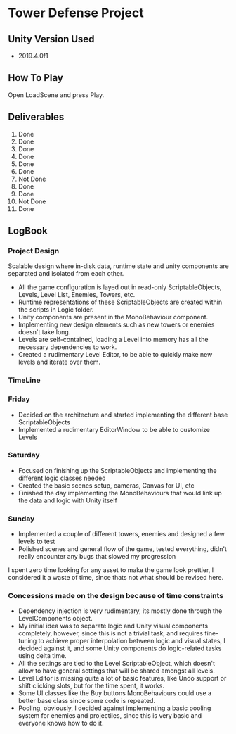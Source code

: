 # Tower Defense Project

## Unity Version Used

- 2019.4.0f1

## How To Play

Open LoadScene and press Play.

## Deliverables

1. Done
2. Done
3. Done
4. Done
5. Done
6. Done
7. Not Done
8. Done
9. Done
10. Not Done
11. Done

## LogBook

### Project Design

Scalable design where in-disk data, runtime state and unity components are separated and isolated from each other.

- All the game configuration is layed out in read-only ScriptableObjects, Levels, Level List, Enemies, Towers, etc.
- Runtime representations of these ScriptableObjects are created within the scripts in Logic folder.
- Unity components are present in the MonoBehaviour component.
- Implementing new design elements such as new towers or enemies doesn't take long.
- Levels are self-contained, loading a Level into memory has all the necessary dependencies to work.
- Created a rudimentary Level Editor, to be able to quickly make new levels and iterate over them.

### TimeLine

### Friday

- Decided on the architecture and started implementing the different base ScriptableObjects
- Implemented a rudimentary EditorWindow to be able to customize Levels

### Saturday

- Focused on finishing up the ScriptableObjects and implementing the different logic classes needed
- Created the basic scenes setup, cameras, Canvas for UI, etc
- Finished the day implementing the MonoBehaviours that would link up the data and logic with Unity itself

### Sunday

- Implemented a couple of different towers, enemies and designed a few levels to test
- Polished scenes and general flow of the game, tested everything, didn't really encounter any bugs that slowed my progression

I spent zero time looking for any asset to make the game look prettier, I considered it a waste of time, since thats not what should be revised here.

### Concessions made on the design because of time constraints

- Dependency injection is very rudimentary, its mostly done through the LevelComponents object.
- My initial idea was to separate logic and Unity visual components completely, however, since this is not a trivial task, and requires fine-tuning to achieve proper interpolation between logic and visual states, I decided against it, and some Unity components do logic-related tasks using delta time.
- All the settings are tied to the Level ScriptableObject, which doesn't allow to have general settings that will be shared amongst all levels.
- Level Editor is missing quite a lot of basic features, like Undo support or shift clicking slots, but for the time spent, it works.
- Some UI classes like the Buy buttons MonoBehaviours could use a better base class since some code is repeated.
- Pooling, obviously, I decided against implementing a basic pooling system for enemies and projectiles, since this is very basic and everyone knows how to do it.